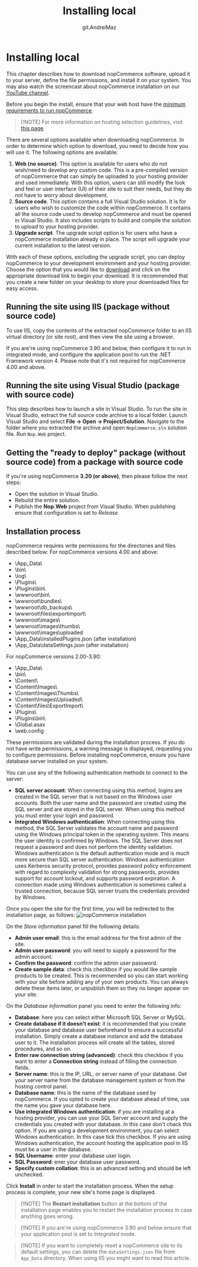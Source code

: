 ﻿---
title: Installing local
uid: en/installation-and-upgrading/installing-nopcommerce/installing-local
author: git.AndreiMaz
contributors: git.IvanIvanIvanov, git.mariannk
---

# Installing local

This chapter describes how to download nopCommerce software, upload it to your server, define the file permissions, and install it on your system. You may also watch the screencast about nopCommerce installation on our [YouTube channel](https://www.youtube.com/watch?v=L7NGodeB9sQ).

Before you begin the install, ensure that your web host have the [minimum requirements to run nopCommerce](xref:en/installation-and-upgrading/technology-and-system-requirements).

> [!NOTE] For more information on hosting selection guidelines, visit [this page](xref:en/installation-and-upgrading/installing-nopcommerce/choose-a-hosting-company).

There are several options available when downloading nopCommerce. In order to determine which option to download, you need to decide how you will use it. The following options are available:
1. **Web (no source)**. This option is available for users who do not wish/need to develop any custom code. This is a pre-compiled version of nopCommerce that can simply be uploaded to your hosting provider and used immediately. With this option, users can still modify the look and feel or user interface (UI) of their site to suit their needs, but they do not have to worry about development.
1. **Source code**. This option contains a full Visual Studio solution. It is for users who wish to customize the code within nopCommerce. It contains all the source code used to develop nopCommerce and must be opened in Visual Studio. It also includes scripts to build and compile the solution to upload to your hosting provider.
1. **Upgrade script**. The upgrade script option is for users who have a nopCommerce installation already in place. The script will upgrade your current installation to the latest version.

With each of these options, excluding the upgrade script, you can deploy nopCommerce to your development environment and your hosting provider. Choose the option that you would like to [download](https://www.nopcommerce.com/en/download-nopcommerce) and click on the appropriate download link to begin your download. It is recommended that you create a new folder on your desktop to store your downloaded files for easy access.


## Running the site using IIS (package without source code)

To use IIS, copy the contents of the extracted nopCommerce folder to an IIS virtual directory (or site root), and then view the site using a browser.

If you are're using nopCommerce 3.90 and below, then configure it to run in integrated mode, and configure the application pool to run the .NET Framework version 4. Please note that it's not required for nopCommerce 4.00 and above.


## Running the site using Visual Studio (package with source code)

This step describes how to launch a site in Visual Studio. To run the site in Visual Studio, extract the full source code archive to a local folder. Launch Visual Studio and select **File → Open → Project/Solution**. Navigate to the folder where you extracted the archive and open `NopCommerce.sln` solution file. Run `Nop.Web` project.


## Getting the "ready to deploy" package (without source code) from a package with source code

If you're using nopCommerce **3.20 (or above)**, then please follow the next steps:
* Open the solution in Visual Studio.
* Rebuild the entire solution.
* Publish the **Nop.Web** project from Visual Studio. When publishing ensure that configuration is set to *Release*.


## Installation process

nopCommerce requires write permissions for the directories and files described below: For nopCommerce versions 4.00 and above:
* \App_Data\
* \bin\
* \log\
* \Plugins\
* \Plugins\bin\
* \wwwroot\bin\
* \wwwroot\bundles\
* \wwwroot\db_backups\
* \wwwroot\files\exportimport\
* \wwwroot\images\
* \wwwroot\images\thumbs\
* \wwwroot\images\uploaded
* \App_Data\installedPlugins.json (after installation)
* \App_Data\dataSettings.json (after installation)

For nopCommerce versions 2.00-3.90:
* \App_Data\
* \bin\
* \Content\
* \Content\Images\
* \Content\Images\Thumbs\
* \Content\Images\Uploaded\
* \Content\files\ExportImport\
* \Plugins\
* \Plugins\bin\
* \Global.asax
* \web.config

These permissions are validated during the installation process. If you do not have write permissions, a warning message is displayed, requesting you to configure permissions. Before installing nopCommerce, ensure you have database server installed on your system.

You can use any of the following authentication methods to connect to the server:
* **SQL server account**: When connecting using this method, logins are created in the SQL server that is not based on the Windows user accounts. Both the user name and the password are created using the SQL server and are stored in the SQL server. When using this method you must enter your login and password.
* **Integrated Windows authentication**: When connecting using this method, the SQL Server validates the account name and password using the Windows principal token in the operating system. This means the user identity is confirmed by Windows. The SQL Server does not request a password and does not perform the identity validation. Windows authentication is the default authentication mode and is much more secure than SQL server authentication. Windows authentication uses Kerberos security protocol, provides password policy enforcement with regard to complexity validation for strong passwords, provides support for account lockout, and supports password expiration. A connection made using Windows authentication is sometimes called a trusted connection, because SQL server trusts the credentials provided by Windows.

Once you open the site for the first time, you will be redirected to the installation page, as follows: ![nopCommerce installation](_static/installing-local/installation.jpg)

On the *Store information* panel fill the following details:
* **Admin user email**: this is the email address for the first admin of the site.
* **Admin user password**: you will need to supply a password for the admin account.
* **Confirm the password**: confirm the admin user password.
* **Create sample data**: check this checkbox if you would like sample products to be created. This is recommended so you can start working with your site before adding any of your own products. You can always delete these items later, or unpublish them so they no longer appear on your site.

On the *Database information* panel you need to enter the following info:
* **Database**: here you can select either Microsoft SQL Server or MySQL.
* **Create database if it doesn't exist**: it is recommended that you create your database and database user beforehand to ensure a successful installation. Simply create a database instance and add the database user to it. The installation process will create all the tables, stored procedures, and so on.
* **Enter raw connection string (advanced)**: check this checkbox if you want to enter a **Connection string** instead of filling the connection fields.
* **Server name**: this is the IP, URL, or server name of your database. Get your server name from the database management system or from the hosting control panel.
* **Database name**: this is the name of the database used by nopCommerce. If you opted to create your database ahead of time, use the name you gave your database here.
* **Use integrated Windows authentication**: if you are installing at a hosting provider, you can use your SQL Server account and supply the credentials you created with your database. In this case don't chack this option. If you are using a development environment, you can select Windows authentication. In this case tick this checkbox. If you are using Windows authentication, the account hosting the application pool in IIS must be a user in the database.
* **SQL Username**: enter your database user login.
* **SQL Password**: ener your database user password.
* **Specify custom collation**: this is an advanced setting and should be left unchecked.

Click **Install** in order to start the installation process. When the setup process is complete, your new site's home page is displayed.

> [!NOTE] The **Restart installation** button at the bottom of the installation page enables you to restart the installation process in case anything goes wrong.

> [!NOTE] If you are're using nopCommerce 3.90 and below ensure that your application pool is set to *Integrated* mode.

> [!NOTE] If you want to completely reset a nopCommerce site to its default settings, you can delete the `dataSettings.json` file from `App_Data` directory. When using IIS you might want to read this article.



